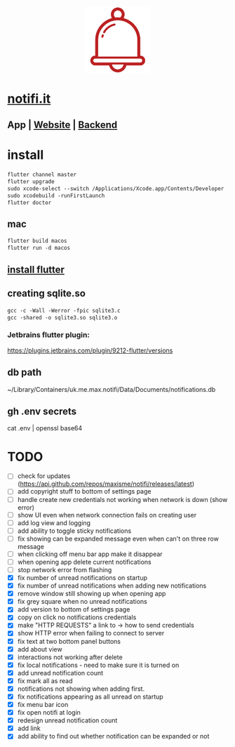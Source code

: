 <p align="center"><img height="150px" src="https://github.com/maxisme/notifi/raw/master/notifi/images/bell.png"></p>

# [notifi.it](https://notifi.it/)

## App | [Website](https://github.com/maxisme/notifi.it) | [Backend](https://github.com/maxisme/notifi-backend)

# install
```
flutter channel master
flutter upgrade
sudo xcode-select --switch /Applications/Xcode.app/Contents/Developer
sudo xcodebuild -runFirstLaunch
flutter doctor
```
## mac
```
flutter build macos
flutter run -d macos
```

## [install flutter](https://flutter.dev/docs/get-started/install)

## creating sqlite.so
```
gcc -c -Wall -Werror -fpic sqlite3.c
gcc -shared -o sqlite3.so sqlite3.o
```

### Jetbrains flutter plugin:
https://plugins.jetbrains.com/plugin/9212-flutter/versions

## db path 
~/Library/Containers/uk.me.max.notifi/Data/Documents/notifications.db

## gh .env secrets
cat .env | openssl base64

# TODO
- [ ] check for updates (https://api.github.com/repos/maxisme/notifi/releases/latest)
- [ ] add copyright stuff to bottom of settings page
- [ ] handle create new credentials not working when network is down (show error)
- [ ] show UI even when network connection fails on creating user
- [ ] add log view and logging
- [ ] add ability to toggle sticky notifications
- [ ] fix showing can be expanded message even when can't on three row message
- [ ] when clicking off menu bar app make it disappear
- [ ] when opening app delete current notifications
- [ ] stop network error from flashing
- [x] fix number of unread notifications on startup
- [x] fix number of unread notifications when adding new notifications
- [x] remove window still showing up when opening app
- [x] fix grey square when no unread notifications
- [x] add version to bottom of settings page
- [x] copy on click no notifications credentials
- [x] make "HTTP REQUESTS" a link to -> how to send credentials
- [x] show HTTP error when failing to connect to server
- [x] fix text at two bottom panel buttons
- [x] add about view
- [x] interactions not working after delete
- [x] fix local notifications - need to make sure it is turned on
- [x] add unread notification count
- [x] fix mark all as read
- [x] notifications not showing when adding first.
- [x] fix notifications appearing as all unread on startup
- [x] fix menu bar icon
- [x] fix open notifi at login
- [x] redesign unread notification count
- [x] add link
- [x] add ability to find out whether notification can be expanded or not